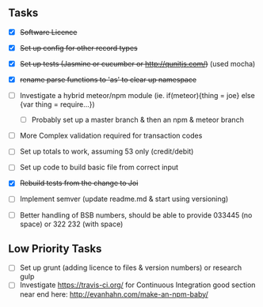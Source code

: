 Tasks
------
 - [x] ~~Software Licence~~
 - [x] ~~Set up config for other record types~~
 - [x] ~~Set up tests (Jasmine or cucumber or http://qunitjs.com/)~~ (used mocha)
 - [x] ~~rename parse functions to 'as' to clear up namespace~~
 - [ ] Investigate a hybrid meteor/npm module (ie. if(meteor){thing = joe} else {var thing = require...})
    - [ ] Probably set up a master branch & then an npm & meteor branch
 - [ ] More Complex validation required for transaction codes
 - [ ] Set up totals to work, assuming 53 only (credit/debit)
 - [ ] Set up code to build basic file from correct input
 - [x] ~~Rebuild tests from the change to Joi~~
 - [ ] Implement semver (update readme.md & start using versioning)
 - [ ] Better handling of BSB numbers, should be able to provide 033445 (no space) or 322 232 (with space)


Low Priority Tasks
-----
- [ ] Set up grunt (adding licence to files & version numbers) or research gulp
- [ ] Investigate https://travis-ci.org/ for Continuous Integration good section near end here: http://evanhahn.com/make-an-npm-baby/
